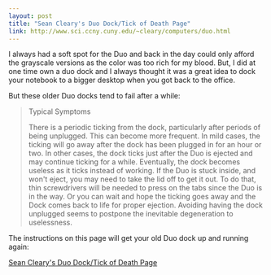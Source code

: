 ```yaml
---
layout: post
title: "Sean Cleary's Duo Dock/Tick of Death Page"
link: http://www.sci.ccny.cuny.edu/~cleary/computers/duo.html
---
```


I always had a soft spot for the Duo and back in the day could only afford the grayscale versions as the color was too rich for my blood. But, I did at one time own a duo dock and I always thought it was a great idea to dock your notebook to a bigger desktop when you got back to the office. 

But these older Duo docks tend to fail after a while: 

> Typical Symptoms
> 
> There is a periodic ticking from the dock, particularly after periods of being unplugged.
> This can become more frequent. In mild cases, the ticking will go away after the dock has been plugged in for an hour or two. In other cases, the dock ticks just after the Duo is ejected and may continue ticking for a while.
> Eventually, the dock becomes useless as it ticks instead of working. If the Duo is stuck inside, and won't eject, you may need to take the lid off to get it out. To do that, thin screwdrivers will be needed to press on the tabs since the Duo is in the way. Or you can wait and hope the ticking goes away and the Dock comes back to life for proper ejection.
> Avoiding having the dock unplugged seems to postpone the inevitable degeneration to uselessness.


The instructions on this page will get your old Duo dock up and running again: 



[Sean Cleary's Duo Dock/Tick of Death Page](http://www.sci.ccny.cuny.edu/~cleary/computers/duo.html)
